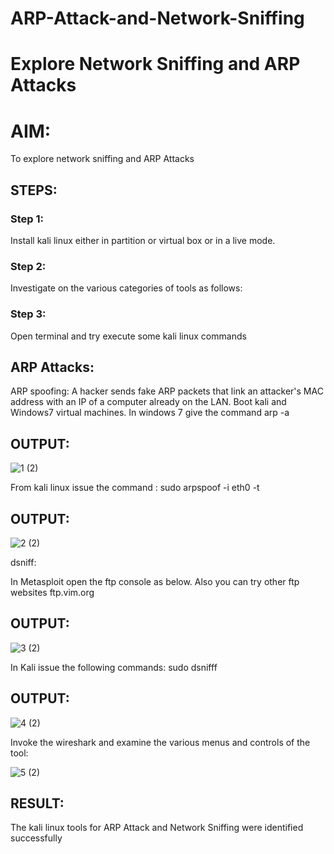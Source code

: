 # ARP-Attack-and-Network-Sniffing
# Explore Network Sniffing and ARP Attacks

# AIM:

To explore network sniffing and ARP Attacks

## STEPS:

### Step 1:

Install kali linux either in partition or virtual box or in  a live mode.

### Step 2:

Investigate on the various categories of tools as follows:


### Step 3:
Open terminal and try execute some kali linux commands

## ARP Attacks:  
ARP spoofing: A hacker sends fake ARP packets that link an attacker's MAC address with an IP of a computer already on the LAN. 
Boot kali and Windows7 virtual machines.
In windows 7 give the command arp -a
## OUTPUT:

![1 (2)](https://github.com/praveenst13/ARP-Attack-and-Network-Sniffing/assets/118787793/6d5faf03-5344-44ab-ac2c-fd763111f491)

From kali linux issue the command :
sudo arpspoof -i eth0 -t <target system> <gateway>
## OUTPUT:

![2 (2)](https://github.com/praveenst13/ARP-Attack-and-Network-Sniffing/assets/118787793/a70b28b6-7f35-43b5-92d7-840f43f1bf82)

 dsniff:






In Metasploit open the ftp console as below. Also you can try other ftp websites ftp.vim.org
## OUTPUT:



![3 (2)](https://github.com/praveenst13/ARP-Attack-and-Network-Sniffing/assets/118787793/e985ae01-13fa-42f1-8155-94b04deddecb)

In Kali issue the following commands:
sudo dsnifff
## OUTPUT:

![4 (2)](https://github.com/praveenst13/ARP-Attack-and-Network-Sniffing/assets/118787793/b683d8ad-117e-44c7-b03c-bdd0b0f7e4c0)


Invoke the wireshark and examine the various menus  and controls of the tool:

![5 (2)](https://github.com/praveenst13/ARP-Attack-and-Network-Sniffing/assets/118787793/e9461986-63fa-4577-8c66-ccb63a3c56bf)

## RESULT:
The kali linux tools for ARP Attack and Network Sniffing were identified successfully
